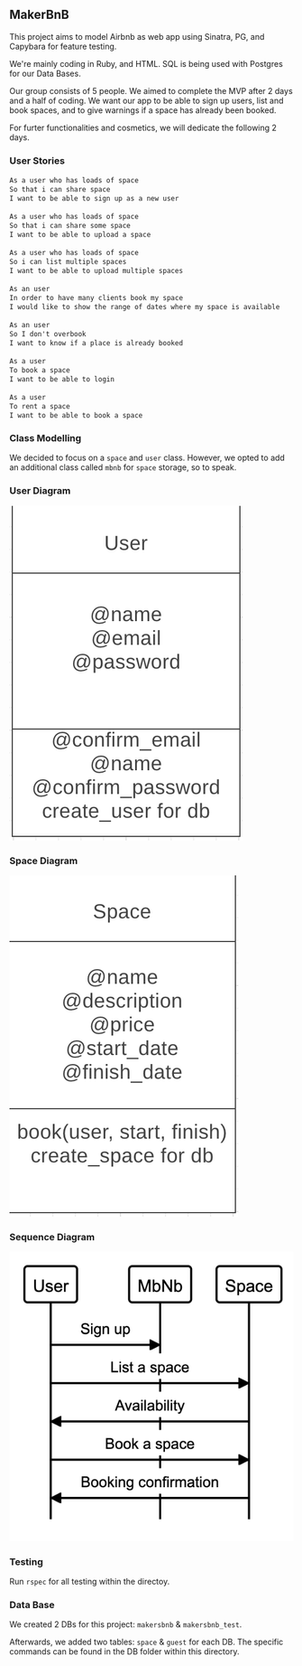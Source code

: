 ## MakerBnB

This project aims to model Airbnb as web app using Sinatra, PG, and Capybara for feature testing.

We're mainly coding in Ruby, and HTML. SQL is being used with Postgres for our Data Bases.

Our group consists of 5 people. We aimed to complete the MVP after 2 days and a half of coding. We want our app to be able to sign up users,
list and book spaces, and to give warnings if a space has already been booked.

For furter functionalities and cosmetics, we will dedicate the following 2 days.

### User Stories

```
As a user who has loads of space
So that i can share space
I want to be able to sign up as a new user

As a user who has loads of space
So that i can share some space
I want to be able to upload a space

As a user who has loads of space
So i can list multiple spaces
I want to be able to upload multiple spaces

As an user
In order to have many clients book my space
I would like to show the range of dates where my space is available

As an user
So I don't overbook
I want to know if a place is already booked

As a user
To book a space
I want to be able to login

As a user
To rent a space
I want to be able to book a space

```

### Class Modelling

We decided to focus on a `space` and `user` class. However, we opted to add an additional class called `mbnb` for `space` storage, so to speak.

### User Diagram

![User Diagram](https://raw.githubusercontent.com/frank-mck/MakerBnB/main/img/User.png)

### Space Diagram

![Space Diagram](https://raw.githubusercontent.com/frank-mck/MakerBnB/main/img/Space.png)

### Sequence Diagram

![Sequence Diagram](https://raw.githubusercontent.com/frank-mck/MakerBnB/main/img/Sequence.png)

### Testing

Run `rspec` for all testing within the directoy.

### Data Base

We created 2 DBs for this project: `makersbnb` & `makersbnb_test`.

Afterwards, we added two tables: `space` & `guest` for each DB. The specific commands can be found in the DB folder within this directory.
